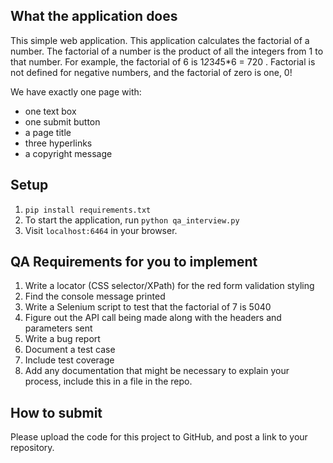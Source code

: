 ## What the application does

This simple web application. This application calculates the factorial of a number.
The factorial of a number is the product of all the integers from 1 to that number. For example, the factorial of 6 is 1*2*3*4*5*6 = 720 . Factorial is not defined for negative numbers, and the factorial of zero is one, 0!

We have exactly one page with:

* one text box 
* one submit button
* a page title 
* three hyperlinks 
* a copyright message

## Setup

1. `pip install requirements.txt`
2. To start the application, run `python qa_interview.py` 
3. Visit `localhost:6464` in your browser.

## QA Requirements for you to implement

1. Write a locator (CSS selector/XPath) for the red form validation styling
2. Find the console message printed
3. Write a Selenium script to test that the factorial of 7 is 5040
4. Figure out the API call being made along with the headers and parameters sent
5. Write a bug report
6. Document a test case
7. Include test coverage
8. Add any documentation that might be necessary to explain your process, include this in a file in the repo.

## How to submit
Please upload the code for this project to GitHub, and post a link to your repository.